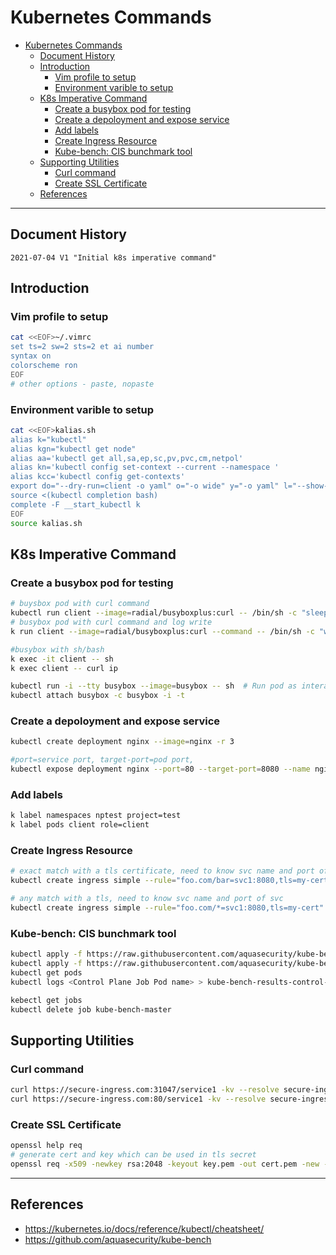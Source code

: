 # Kubernetes Commands

- [Kubernetes Commands](#kubernetes-commands)
  - [Document History](#document-history)
  - [Introduction](#introduction)
    - [Vim profile to setup](#vim-profile-to-setup)
    - [Environment varible to setup](#environment-varible-to-setup)
  - [K8s Imperative Command](#k8s-imperative-command)
    - [Create a busybox pod for testing](#create-a-busybox-pod-for-testing)
    - [Create a depoloyment and expose service](#create-a-depoloyment-and-expose-service)
    - [Add labels](#add-labels)
    - [Create Ingress Resource](#create-ingress-resource)
    - [Kube-bench: CIS bunchmark tool](#kube-bench-cis-bunchmark-tool)
  - [Supporting Utilities](#supporting-utilities)
    - [Curl command](#curl-command)
    - [Create SSL Certificate](#create-ssl-certificate)
  - [References](#references)

---

## Document History
```
2021-07-04 V1 "Initial k8s imperative command"
```

## Introduction

### Vim profile to setup
```bash
cat <<EOF>~/.vimrc
set ts=2 sw=2 sts=2 et ai number
syntax on
colorscheme ron
EOF
# other options - paste, nopaste
```

### Environment varible to setup
```bash
cat <<EOF>kalias.sh
alias k="kubectl"
alias kgn="kubectl get node" 
alias aa='kubectl get all,sa,ep,sc,pv,pvc,cm,netpol'
alias kn='kubectl config set-context --current --namespace '
alias kcc='kubectl config get-contexts'
export do="--dry-run=client -o yaml" o="-o wide" y="-o yaml" l="--show-labels" r="--recursive"
source <(kubectl completion bash)
complete -F __start_kubectl k
EOF
source kalias.sh
```
## K8s Imperative Command

### Create a busybox pod for testing
```bash
# buysbox pod with curl command
kubectl run client --image=radial/busyboxplus:curl -- /bin/sh -c "sleep 3600"
# busybox pod with curl command and log write 
k run client --image=radial/busyboxplus:curl --command -- /bin/sh -c "while true; do echo hi; sleep 10; done"

#busybox with sh/bash
k exec -it client -- sh
k exec client -- curl ip

kubectl run -i --tty busybox --image=busybox -- sh  # Run pod as interactive shell
kubectl attach busybox -c busybox -i -t
```

### Create a depoloyment and expose service
```bash
kubectl create deployment nginx --image=nginx -r 3

#port=service port, target-port=pod port,
kubectl expose deployment nginx --port=80 --target-port=8080 --name nginx-svc
```

### Add labels
```bash
k label namespaces nptest project=test
k label pods client role=client
```

### Create Ingress Resource 
```bash
# exact match with a tls certificate, need to know svc name and port of svc
kubectl create ingress simple --rule="foo.com/bar=svc1:8080,tls=my-cert"

# any match with a tls, need to know svc name and port of svc
kubectl create ingress simple --rule="foo.com/*=svc1:8080,tls=my-cert"
```

### Kube-bench: CIS bunchmark tool
```bash
kubectl apply -f https://raw.githubusercontent.com/aquasecurity/kube-bench/main/job-master.yaml
kubectl apply -f https://raw.githubusercontent.com/aquasecurity/kube-bench/main/job-node.yaml
kubectl get pods
kubectl logs <Control Plane Job Pod name> > kube-bench-results-control-plane.log

kebectl get jobs
kubectl delete job kube-bench-master
``` 

## Supporting Utilities

### Curl command
```bash
curl https://secure-ingress.com:31047/service1 -kv --resolve secure-ingress.com:31047:34.105.246.174
curl https://secure-ingress.com:80/service1 -kv --resolve secure-ingress.com:80:34.105.246.174
```

### Create SSL Certificate
```bash
openssl help req
# generate cert and key which can be used in tls secret
openssl req -x509 -newkey rsa:2048 -keyout key.pem -out cert.pem -new -nodes -subj "/CN=test.com"
```


---

## References
- https://kubernetes.io/docs/reference/kubectl/cheatsheet/
- https://github.com/aquasecurity/kube-bench